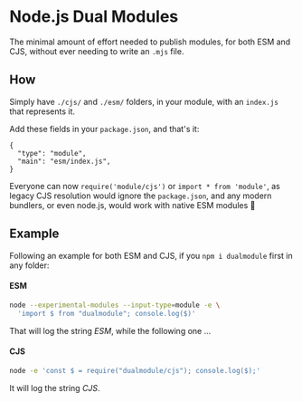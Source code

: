 # Node.js Dual Modules

The minimal amount of effort needed to publish modules, for both ESM and CJS, without ever needing to write an `.mjs` file.


## How

Simply have `./cjs/` and `./esm/` folders, in your module, with an `index.js` that represents it.

Add these fields in your `package.json`, and that's it:

```
{
  "type": "module",
  "main": "esm/index.js",
}

```

Everyone can now `require('module/cjs')` or `import * from 'module'`, as legacy CJS resolution would ignore the `package.json`, and any modern bundlers, or even node.js, would work with native ESM modules 🎉


## Example

Following an example for both ESM and CJS, if you `npm i dualmodule` first in any folder:

#### ESM

```sh
node --experimental-modules --input-type=module -e \
  'import $ from "dualmodule"; console.log($)'
```

That will log the string _ESM_, while the following one ...

#### CJS

```sh
node -e 'const $ = require("dualmodule/cjs"); console.log($);'
```

It will log the string _CJS_.